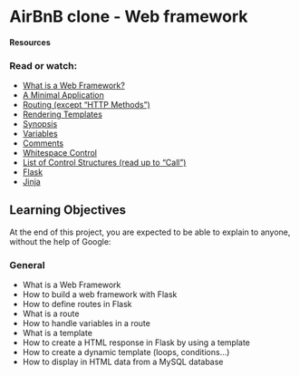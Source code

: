 # AirBnB clone - Web framework

#### Resources
### Read or watch:
- [What is a Web Framework?](https://flask.palletsprojects.com/en/2.2.x/quickstart/#a-minimal-application)
- [A Minimal Application](https://flask.palletsprojects.com/en/2.2.x/quickstart/#routing)
- [Routing (except “HTTP Methods”)](https://flask.palletsprojects.com/en/2.2.x/quickstart/#rendering-templates)
- [Rendering Templates](https://flask.palletsprojects.com/en/2.2.x/quickstart/#rendering-templates)
- [Synopsis](https://jinja.palletsprojects.com/en/3.0.x/templates/#synopsis)
- [Variables](https://jinja.palletsprojects.com/en/3.0.x/templates/#comments)
- [Comments](https://jinja.palletsprojects.com/en/3.0.x/templates/#comments)
- [Whitespace Control](https://jinja.palletsprojects.com/en/3.0.x/templates/#whitespace-control)
- [List of Control Structures (read up to “Call”)](https://jinja.palletsprojects.com/en/3.0.x/templates/#list-of-control-structures)
- [Flask](https://palletsprojects.com/p/flask/)
- [Jinja](https://jinja.palletsprojects.com/en/3.0.x/templates/)

## Learning Objectives
At the end of this project, you are expected to be able to explain to anyone, without the help of Google:

### General
- What is a Web Framework
- How to build a web framework with Flask
- How to define routes in Flask
- What is a route
- How to handle variables in a route
- What is a template
- How to create a HTML response in Flask by using a template
- How to create a dynamic template (loops, conditions…)
- How to display in HTML data from a MySQL database